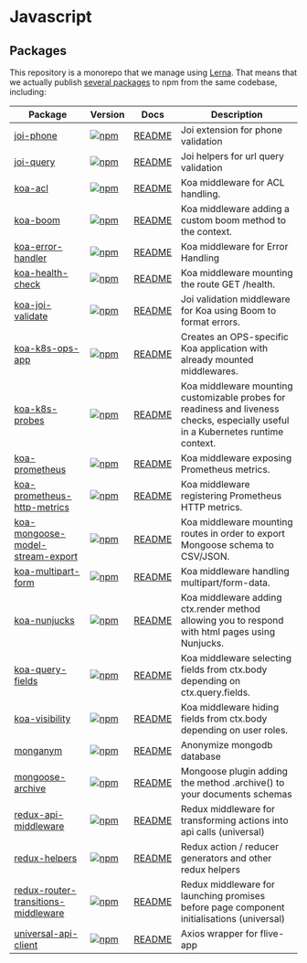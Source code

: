 # Javascript

## Packages

This repository is a monorepo that we manage using [Lerna](https://github.com/lerna/lerna). That means that we actually publish [several packages](/packages) to npm from the same codebase, including:

| Package                                                                             | Version                                                                                                                                                                             | Docs                                                             | Description                                                                                                                       |
| ----------------------------------------------------------------------------------- | ----------------------------------------------------------------------------------------------------------------------------------------------------------------------------------- | ---------------------------------------------------------------- | --------------------------------------------------------------------------------------------------------------------------------- |
| [joi-phone](packages/joi-phone)                                                     | [![npm](https://img.shields.io/npm/v/@sigfox/joi-phone.svg?style=flat-square)](https://www.npmjs.com/package/@sigfox/joi-phone)                                                     | [README](packages/joi-phone/README.md)                           | Joi extension for phone validation                                                                                                |
| [joi-query](packages/joi-query)                                                     | [![npm](https://img.shields.io/npm/v/@sigfox/joi-query.svg?style=flat-square)](https://www.npmjs.com/package/@sigfox/joi-query)                                                     | [README](packages/joi-query/README.md)                           | Joi helpers for url query validation                                                                                              |
| [koa-acl](packages/koa-acl)                                                         | [![npm](https://img.shields.io/npm/v/@sigfox/koa-acl.svg?style=flat-square)](https://www.npmjs.com/package/@sigfox/koa-acl)                                                         | [README](packages/koa-acl/README.md)                             | Koa middleware for ACL handling.                                                                                                  |
| [koa-boom](packages/koa-boom)                                                       | [![npm](https://img.shields.io/npm/v/@sigfox/koa-boom.svg?style=flat-square)](https://www.npmjs.com/package/@sigfox/koa-boom)                                                       | [README](packages/koa-boom/README.md)                            | Koa middleware adding a custom boom method to the context.                                                                        |
| [koa-error-handler](packages/koa-error-handler)                                     | [![npm](https://img.shields.io/npm/v/@sigfox/koa-error-handler.svg?style=flat-square)](https://www.npmjs.com/package/@sigfox/koa-error-handler)                                     | [README](packages/koa-error-handler/README.md)                   | Koa middleware for Error Handling                                                                                                 |
| [koa-health-check](packages/koa-health-check)                                       | [![npm](https://img.shields.io/npm/v/@sigfox/koa-health-check.svg?style=flat-square)](https://www.npmjs.com/package/@sigfox/koa-health-check)                                       | [README](packages/koa-health-check/README.md)                    | Koa middleware mounting the route GET /health.                                                                                    |
| [koa-joi-validate](packages/koa-joi-validate)                                       | [![npm](https://img.shields.io/npm/v/@sigfox/koa-joi-validate.svg?style=flat-square)](https://www.npmjs.com/package/@sigfox/koa-joi-validate)                                       | [README](packages/koa-joi-validate/README.md)                    | Joi validation middleware for Koa using Boom to format errors.                                                                    |
| [koa-k8s-ops-app](packages/koa-k8s-ops-app)                                         | [![npm](https://img.shields.io/npm/v/@sigfox/koa-k8s-ops-app.svg?style=flat-square)](https://www.npmjs.com/package/@sigfox/koa-k8s-ops-app)                                         | [README](packages/koa-k8s-ops-app/README.md)                     | Creates an OPS-specific Koa application with already mounted middlewares.                                                         |
| [koa-k8s-probes](packages/koa-k8s-probes)                                           | [![npm](https://img.shields.io/npm/v/@sigfox/koa-k8s-probes.svg?style=flat-square)](https://www.npmjs.com/package/@sigfox/koa-k8s-probes)                                           | [README](packages/koa-k8s-probes/README.md)                      | Koa middleware mounting customizable probes for readiness and liveness checks, especially useful in a Kubernetes runtime context. |
| [koa-prometheus](packages/koa-prometheus)                                           | [![npm](https://img.shields.io/npm/v/@sigfox/koa-prometheus.svg?style=flat-square)](https://www.npmjs.com/package/@sigfox/koa-prometheus)                                           | [README](packages/koa-prometheus/README.md)                      | Koa middleware exposing Prometheus metrics.                                                                                       |
| [koa-prometheus-http-metrics](packages/koa-prometheus-http-metrics)                 | [![npm](https://img.shields.io/npm/v/@sigfox/koa-prometheus-http-metrics.svg?style=flat-square)](https://www.npmjs.com/package/@sigfox/koa-prometheus-http-metrics)                 | [README](packages/koa-prometheus-http-metrics/README.md)         | Koa middleware registering Prometheus HTTP metrics.                                                                               |
| [koa-mongoose-model-stream-export](packages/koa-mongoose-model-stream-export)       | [![npm](https://img.shields.io/npm/v/@sigfox/koa-mongoose-model-stream-export.svg?style=flat-square)](https://www.npmjs.com/package/@sigfox/koa-mongoose-model-stream-export)       | [README](packages/koa-mongoose-model-stream-export/README.md)    | Koa middleware mounting routes in order to export Mongoose schema to CSV/JSON.                                                    |
| [koa-multipart-form](packages/koa-multipart-form)                                   | [![npm](https://img.shields.io/npm/v/@sigfox/koa-multipart-form.svg?style=flat-square)](https://www.npmjs.com/package/@sigfox/koa-multipart-form)                                   | [README](packages/koa-multipart-form/README.md)                  | Koa middleware handling multipart/form-data.                                                                                      |
| [koa-nunjucks](packages/koa-nunjucks)                                               | [![npm](https://img.shields.io/npm/v/@sigfox/koa-nunjucks.svg?style=flat-square)](https://www.npmjs.com/package/@sigfox/koa-nunjucks)                                               | [README](packages/koa-nunjucks/README.md)                        | Koa middleware adding ctx.render method allowing you to respond with html pages using Nunjucks.                                   |
| [koa-query-fields](packages/koa-query-fields)                                       | [![npm](https://img.shields.io/npm/v/@sigfox/koa-query-fields.svg?style=flat-square)](https://www.npmjs.com/package/@sigfox/koa-query-fields)                                       | [README](packages/koa-query-fields/README.md)                    | Koa middleware selecting fields from ctx.body depending on ctx.query.fields.                                                      |
| [koa-visibility](packages/koa-visibility)                                           | [![npm](https://img.shields.io/npm/v/@sigfox/koa-visibility.svg?style=flat-square)](https://www.npmjs.com/package/@sigfox/koa-visibility)                                           | [README](packages/koa-visibility/README.md)                      | Koa middleware hiding fields from ctx.body depending on user roles.                                                               |
| [monganym](packages/monganym)                                                       | [![npm](https://img.shields.io/npm/v/@sigfox/monganym.svg?style=flat-square)](https://www.npmjs.com/package/@sigfox/monganym)                                                       | [README](packages/monganym/README.md)                            | Anonymize mongodb database                                                             |
| [mongoose-archive](packages/mongoose-archive)                                       | [![npm](https://img.shields.io/npm/v/@sigfox/mongoose-archive.svg?style=flat-square)](https://www.npmjs.com/package/@sigfox/mongoose-archive)                                       | [README](packages/mongoose-archive/README.md)                    | Mongoose plugin adding the method .archive() to your documents schemas                                                            |
| [redux-api-middleware](packages/redux-api-middleware)                               | [![npm](https://img.shields.io/npm/v/@sigfox/redux-api-middleware.svg?style=flat-square)](https://www.npmjs.com/package/@sigfox/redux-api-middleware)                               | [README](packages/redux-api-middleware/README.md)                | Redux middleware for transforming actions into api calls (universal)                                                              |
| [redux-helpers](packages/redux-helpers)                                             | [![npm](https://img.shields.io/npm/v/@sigfox/redux-helpers.svg?style=flat-square)](https://www.npmjs.com/package/@sigfox/redux-helpers)                                             | [README](packages/redux-helpers/README.md)                       | Redux action / reducer generators and other redux helpers                                                                         |
| [redux-router-transitions-middleware](packages/redux-router-transitions-middleware) | [![npm](https://img.shields.io/npm/v/@sigfox/redux-router-transitions-middleware.svg?style=flat-square)](https://www.npmjs.com/package/@sigfox/redux-router-transitions-middleware) | [README](packages/redux-router-transitions-middleware/README.md) | Redux middleware for launching promises before page component initialisations (universal)                                         |
| [universal-api-client](packages/universal-api-client)                               | [![npm](https://img.shields.io/npm/v/@sigfox/universal-api-client.svg?style=flat-square)](https://www.npmjs.com/package/@sigfox/universal-api-client)                               | [README](packages/universal-api-client/README.md)                | Axios wrapper for flive-app                                                                                                       |

